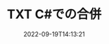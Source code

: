 ---
############################# Static ############################
layout: "auto-gen-merge"
date: 2022-09-19T14:13:21
draft: false
otherformats: vsdx vssm vssx vstm vstx vsx vtx xlam xls xlsb xlsm xlsx bmp jpg jpeg png

############################# Head ############################
head_title: "C# 内の TXT ファイルをマージ | TXT合併"
head_description: "C# .NET ドキュメント マージ API を使用して、複数の TXT ファイルを 1 つのファイルにマージします。さまざまなドキュメントの特定のページまたはページ範囲を 1 つのドキュメントにマージします。"

############################# Header ############################
title: "TXT C#での合併"
description: "TXT を数行の .NET コードとマージします。"
bg_image: "https://cms.admin.containerize.com/templates/aspose/App_Themes/V3/images/bg/header1.png"
bg_overlay: false
button:
    enable: true
    icon: "fas fa-arrow-down"
    label: "無料トライアルをダウンロード"
    link: "https://downloads.groupdocs.com/merger/net"

############################# SubMenu ############################
submenu:
    enable: true

    left:
        img_alt: "GroupDocs.Merger for .NET"
        image: "https://cms.admin.containerize.com/templates/groupdocs/images/product-logos/90x90-noborder/groupdocs-merger-net.png"
        product: "GroupDocs.Merger"
        platform: ".NET"

    middle:
        button:

            # button loop
            - link: "https://apireference.groupdocs.com/merger/net"
              text: "API リファレンス"

            # button loop
            - link: "https://github.com/groupdocs-merger"
              text: "コード例"

            # button loop
            - link: "https://products.groupdocs.app/merger/family"
              text: "ライブデモ"

            # button loop
            - link: "https://purchase.groupdocs.com/pricing/merger/net"
              text: "価格"

    right:
        link_download: "https://downloads.groupdocs.com/merger"
        link_learn: "https://docs.groupdocs.com/merger/net"
        link_buy: "https://purchase.groupdocs.com"

############################# About ############################
about:
    enable: true
    title: "GroupDocs.Merger for .NET API について"
    content: |
        [GroupDocs.Merger for .NET](/ja/merger/net/) は、複数の PDF、Microsoft Office (Word、Excel、PowerPoint、OneNote)、OpenDocument、HTML、画像、および他の多くのドキュメントを .NET アプリケーション内の 1 つのファイルにまとめます。 GroupDocs.Merger を使用すると、TXT ドキュメントをマージできるため、多くの労力を節約できます。サードパーティのソフトウェア、デスクトップ アプリケーション、またはプラグインをインストールする必要はありません。時間を無駄にしてファイルを手動でマージする必要がなくなりました。 GroupDocs の使命は、最高の品質を提供し、ドキュメント処理ワークフローを簡素化することです。
        
        GroupDocs.Merger API は、ファイル マージ機能を必要とする企業向けソリューションに最適です。これらの API は、.NET Framework, .NET Standard, .NET Core, Mono を含むすべての主要なオペレーティング システムとプラットフォームで十分にサポートされています。

############################# Steps ############################
steps:
    enable: true
    title_left: "複数の TXT ファイルをマージする方法"
    content_left: |
        [GroupDocs.Merger for .NET](/ja/merger/net/) を使用すると、.NET の開発者は、アプリケーション内で 2 つ以上の TXT ファイルを簡単にマージできます。いくつかの簡単な手順。
        
        * **Merger** の新しいインスタンスを作成し、ソース ドキュメント パスをコンストラクター パラメーターとして渡します。
        * **Merger** クラスの **Join** を呼び出し、2 番目のソース ドキュメント パスを渡します。
        * **Merger** クラスの **Save** を呼び出して、マージされたドキュメントを保存します。

    title_right: "システム要求"
    content_right: |
        GroupDocs.Merger for .NET API は、すべての主要なプラットフォームとオペレーティング システムでサポートされています。以下のコードを実行する前に、システムに次の前提条件がインストールされていることを確認してください。

        * オペレーティング システム: Microsoft Windows、Linux、MacOS
        * 開発環境: Visual Studio, Xamarin, MonoDevelop
        * フレームワーク: .NET Framework, .NET Standard, .NET Core, Mono
        * [NuGet](https://www.nuget.org/packages/groupdocs.merger) から GroupDocs.Merger for .NET の最新バージョンをダウンロードします
         
    code: |
     {{% merger/additional-styles %}}
     {{< merger/code-merger title="C# サンプル コードを使用して TXT ファイルをマージする方法">}}

        ```csharp    
        // GroupDocs.Merger API を使用して TXT ファイルをマージします
        // 入力 TXT ドキュメントで Merger をインスタンス化する
        using (Merger merger = new Merger("input1.txt"))
          {
            // Merger クラス インスタンスの Join メソッドを呼び出し、2 番目のソース ドキュメント パスを渡します
            merger.Join("input2.txt");
    
            // Merger クラス インスタンスの Save メソッドを呼び出して、マージされたドキュメントを保存します。
            merger.Save("merged-file.txt");
          }
        ```
     {{< /merger/code-merger >}}

############################# Demos ############################
demos:
    enable: true
    title: "Live Demos - ドキュメントをマージするオンライン アプリ"
    content: |
       [GroupDocs.Merger Live Demos](https://products.groupdocs.app/merger/txt) Web サイトにアクセスして、複数の TXT ファイルを今すぐマージします。
       ライブデモには次の利点があります。
        
############################# About Formats ############################
about_formats:
    enable: true

############################# More Formats ############################
more_formats:
    enable: true
    title: "他のドキュメント形式のマージ"
    content: |
        .NET は、ファイル形式と画像の合併 API を文書化しています。以下に示すように、いくつかの一般的なドキュメント形式をマージします。

############################# Back to top ###############################
back_to_top:
    enable: true
---